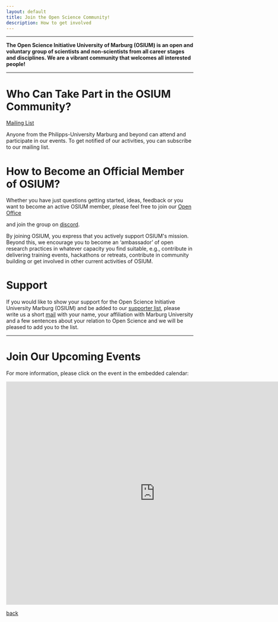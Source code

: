 ```yaml
---
layout: default
title: Join the Open Science Community!
description: How to get involved
---
```


---

<b>The Open Science Initiative University of Marburg (OSIUM) is an open and voluntary group of scientists and non-scientists from all career stages and disciplines. We are a vibrant community that welcomes all interested people!</b>


---

# Who Can Take Part in the OSIUM Community?

<a href="https://www.lists.uni-marburg.de/lists/sympa/subscribe/open-science?previous_action=info">Mailing List</a>

Anyone from the Philipps-University Marburg and beyond can attend and participate in our events. To get notified of our activities, you can subscribe to our mailing list.

# How to Become an Official Member of OSIUM?

Whether you have just questions getting started, ideas, feedback or you want to become an active OSIUM member, please feel free to join our <a href="https://webconf.hrz.uni-marburg.de/n/rooms/q2o-bf3-vtf-u8q/join">Open Office</a>

and join the group on <a href="https://discord.gg/KDR6Xc3aRg">discord</a>.

By joining OSIUM, you express that you actively support OSIUM's mission. Beyond this, we encourage you to become an ‘ambassador’ of open research practices in whatever capacity you find suitable, e.g., contribute in delivering training events, hackathons or retreats, contribute in community building or get involved in other current activities of OSIUM.


# Support

If you would like to show your support for the Open Science Initiative University Marburg (OSIUM) and be added to our <a href="https://openscienceinitiativeuniversitymarburg.github.io/team.html">supporter list</a>, please write us a short <a href="mailto:osium.contact@gmail.com">mail</a> with your name, your affiliation with Marburg University and a few sentences about your relation to Open Science and we will be pleased to add you to the list.


---
# Join Our Upcoming Events

For more information, please click on the event in the embedded calendar:

<iframe src="https://calendar.google.com/calendar/embed?height=600&amp;wkst=2&amp;hl=en&amp;src=osium.contact%40gmail.com&amp;ctz=Europe%2FBerlin" style="border-width:0" width="800" height="600" frameborder="0" scrolling="no"></iframe>



[back](./)
